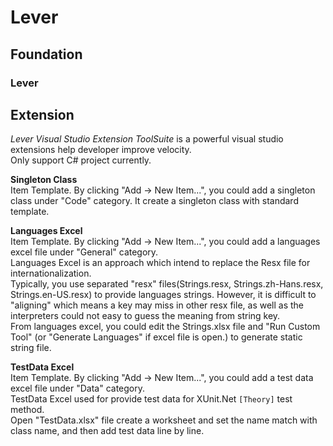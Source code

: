 # Lever
## Foundation

### Lever

## Extension
*Lever Visual Studio Extension ToolSuite* is a powerful visual studio extensions help developer improve velocity.  
Only support C# project currently.

**Singleton Class**  
Item Template. By clicking "Add -> New Item...", you could add a singleton class under "Code" category.
It create a singleton class with standard template.

**Languages Excel**  
Item Template. By clicking "Add -> New Item...", you could add a languages excel file under "General" category.  
Languages Excel is an approach which intend to replace the Resx file for internationalization.  
Typically, you use separated "resx" files(Strings.resx, Strings.zh-Hans.resx, Strings.en-US.resx) to provide languages strings.
However, it is difficult to "aligning" which means a key may miss in other resx file, as well as the interpreters could not easy to guess the meaning from string key.  
From languages excel, you could edit the Strings.xlsx file and "Run Custom Tool" (or "Generate Languages" if excel file is open.) to generate static string file.

**TestData Excel**  
Item Template. By clicking "Add -> New Item...", you could add a test data excel file under "Data" category.  
TestData Excel used for provide test data for XUnit.Net ```[Theory]``` test method.  
Open "TestData.xlsx" file create a worksheet and set the name match with class name, and then add test data line by line.
